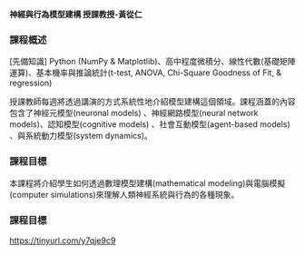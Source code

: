 **神經與行為模型建構 授課教授-黃從仁**

### 課程概述  
[先備知識] Python (NumPy & Matplotlib)、高中程度微積分、線性代數(基礎矩陣運算)、基本機率與推論統計(t-test, ANOVA, Chi-Square Goodness of Fit, & regression)

授課教師每週將透過講演的方式系統性地介紹模型建構這個領域。課程涵蓋的內容包含了神經元模型(neuronal models) 、神經網路模型(neural network models)、認知模型(cognitive models) 、社會互動模型(agent-based models) 、與系統動力模型(system dynamics)。

### 課程目標
本課程將介紹學生如何透過數理模型建構(mathematical modeling)與電腦模擬(computer simulations)來理解人類神經系統與行為的各種現象。

### 課程目標
https://tinyurl.com/y7qje9c9
